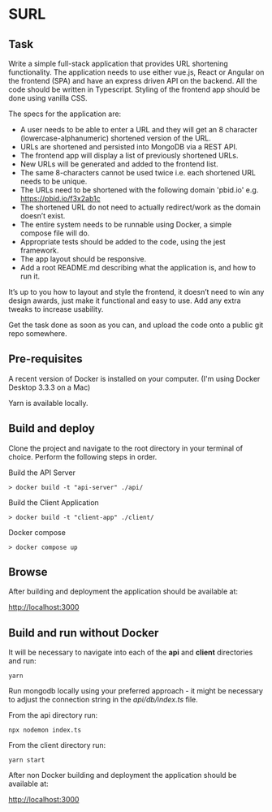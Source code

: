 # SURL

## Task
Write a simple full-stack application that provides URL shortening functionality. The application needs to use either vue.js, React or Angular on the frontend (SPA) and have an express driven API on the backend. All the code should be written in Typescript. Styling of the frontend app should be done using vanilla CSS.

The specs for the application are:
* A user needs to be able to enter a URL and they will get an 8 character (lowercase-alphanumeric) shortened version of the URL.
* URLs are shortened and persisted into MongoDB via a REST API.
* The frontend app will display a list of previously shortened URLs.
* New URLs will be generated and added to the frontend list.
* The same 8-characters cannot be used twice i.e. each shortened URL needs to be unique.
* The URLs need to be shortened with the following domain 'pbid.io' e.g. https://pbid.io/f3x2ab1c
* The shortened URL do not need to actually redirect/work as the domain doesn’t exist.
* The entire system needs to be runnable using Docker, a simple compose file will do.
* Appropriate tests should be added to the code, using the jest framework.
* The app layout should be responsive.
* Add a root README.md describing what the application is, and how to run it.

It’s up to you how to layout and style the frontend, it doesn’t need to win any design awards, just make it functional and easy to use. Add any extra tweaks to increase usability.

Get the task done as soon as you can, and upload the code onto a public git repo somewhere.

## Pre-requisites
A recent version of Docker is installed on your computer. (I'm using Docker Desktop 3.3.3 on a Mac)

Yarn is available locally.

## Build and deploy
Clone the project and navigate to the root directory in your terminal of choice. Perform the following steps in order.

Build the API Server
```
> docker build -t "api-server" ./api/
```

Build the Client Application
```
> docker build -t "client-app" ./client/
```

Docker compose
```
> docker compose up
```

## Browse
After building and deployment the application should be available at:

[http://localhost:3000](http://localhost:3000)

## Build and run without Docker
It will be necessary to navigate into each of the **api** and **client** directories and run:
```
yarn
```

Run mongodb locally using your preferred approach - it might be necessary to adjust the connection string in the _api/db/index.ts_ file.

From the api directory run:
```
npx nodemon index.ts
```

From the client directory run:
```
yarn start
```

After non Docker building and deployment the application should be available at:

[http://localhost:3000](http://localhost:3000)

